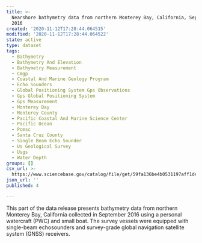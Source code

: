 ```yaml
---
title: >-
  Nearshore bathymetry data from northern Monterey Bay, California, September
  2016
created: '2020-11-12T17:28:44.064515'
modified: '2020-11-12T17:28:44.064522'
state: active
type: dataset
tags:
  - Bathymetry
  - Bathymetry And Elevation
  - Bathymetry Measurement
  - Cmgp
  - Coastal And Marine Geology Program
  - Echo Sounders
  - Global Positioning System Gps Observations
  - Gps Global Positioning System
  - Gps Measurement
  - Monterey Bay
  - Monterey County
  - Pacific Coastal And Marine Science Center
  - Pacific Ocean
  - Pcmsc
  - Santa Cruz County
  - Single Beam Echo Sounder
  - Us Geological Survey
  - Usgs
  - Water Depth
groups: []
csv_url: >-
  https://www.sciencebase.gov/catalog/file/get/59fa136be4b0531197aff1de?name=mb16_sept_bathy.csv
json_url: ''
published: 4

---
```

This part of the data release presents bathymetry data from northern Monterey Bay, California collected in September 2016 using a personal watercraft (PWC) and small boat. The survey vessels were equipped with single-beam echosounders and survey-grade global navigation satellite system (GNSS) receivers.
